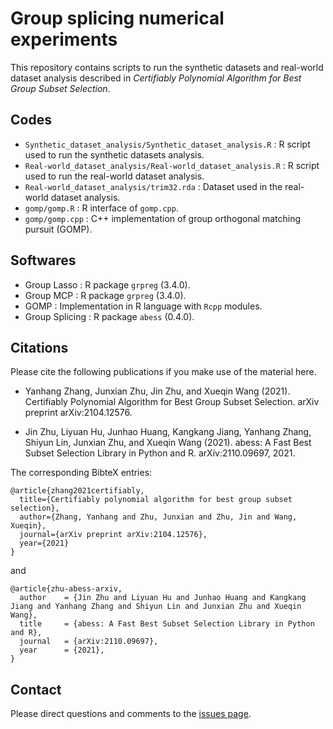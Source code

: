
# Group splicing numerical experiments
This repository contains scripts to run the synthetic datasets and real-world dataset analysis described
in *Certifiably Polynomial Algorithm for Best Group Subset Selection*. 

## Codes

* `Synthetic_dataset_analysis/Synthetic_dataset_analysis.R` : R script used to run the synthetic datasets analysis.
* `Real-world_dataset_analysis/Real-world_dataset_analysis.R` : R script used to run the real-world dataset analysis.
* `Real-world_dataset_analysis/trim32.rda` : Dataset used in the real-world dataset analysis. 
* `gomp/gomp.R` : R interface of `gomp.cpp`.
* `gomp/gomp.cpp` : C++ implementation of group orthogonal matching pursuit (GOMP).

## Softwares

* Group Lasso : R package `grpreg` (3.4.0).
* Group MCP : R package `grpreg` (3.4.0).
* GOMP : Implementation in R language with `Rcpp` modules.
* Group Splicing : R package `abess` (0.4.0).


## Citations

Please cite the following publications if you make use of the material here.

- Yanhang Zhang, Junxian Zhu, Jin Zhu, and Xueqin Wang (2021). Certifiably Polynomial Algorithm for Best Group Subset Selection. arXiv preprint arXiv:2104.12576.

- Jin Zhu, Liyuan Hu, Junhao Huang, Kangkang Jiang, Yanhang Zhang, Shiyun Lin, Junxian Zhu, and Xueqin Wang (2021). abess: A Fast Best Subset Selection Library in Python and R. arXiv:2110.09697, 2021.

The corresponding BibteX entries:

```
@article{zhang2021certifiably,
  title={Certifiably polynomial algorithm for best group subset selection},
  author={Zhang, Yanhang and Zhu, Junxian and Zhu, Jin and Wang, Xueqin},
  journal={arXiv preprint arXiv:2104.12576},
  year={2021}
}
```
and
```
@article{zhu-abess-arxiv,
  author    = {Jin Zhu and Liyuan Hu and Junhao Huang and Kangkang Jiang and Yanhang Zhang and Shiyun Lin and Junxian Zhu and Xueqin Wang},
  title     = {abess: A Fast Best Subset Selection Library in Python and R},
  journal   = {arXiv:2110.09697},
  year      = {2021},
}
```


## Contact
Please direct questions and comments to the [issues page](https://github.com/abess-team/Group-splicing_codes/issues).
